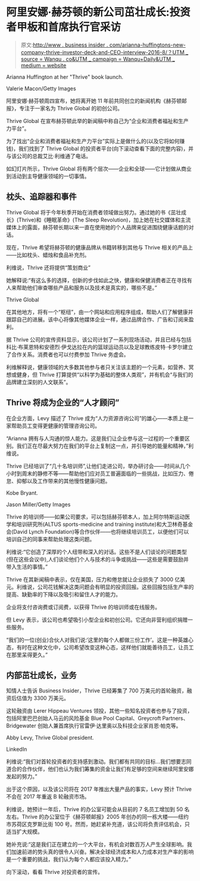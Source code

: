 # 阿里安娜·赫芬顿的新公司茁壮成长:投资者甲板和首席执行官采访

> 原文:[http://www . business insider . com/arianna-huffingtons-new-company-thrive-investor-deck-and-CEO-interview-2016-8/？UTM _ source = Wanqu . co&UTM _ campaign = Wanqu+Daily&UTM _ medium = website](http://www.businessinsider.com/arianna-huffingtons-new-company-thrive-investor-deck-and-ceo-interview-2016-8/?utm_source=wanqu.co&utm_campaign=Wanqu+Daily&utm_medium=website)

 Arianna Huffington at her "Thrive" book launch.

Valerie Macon/Getty Images

阿里安娜·赫芬顿周四宣布，她将离开她 11 年前共同创立的新闻机构《赫芬顿邮报》，专注于一家名为 Thrive Global 的初创公司。

Thrive Global 在宣布赫芬顿此举的新闻稿中称自己为“企业和消费者福祉和生产力平台”。

为了找出“企业和消费者福祉和生产力平台”实际上是做什么的(以及它将如何赚钱)，我们找到了 Thrive Global 的投资者平台(向下滚动查看下面的完整内容)，并与该公司的总裁艾比·利维通了电话。

如幻灯片所示，Thrive Global 将有两个层次——企业和全球——它计划做从商业到活动到主导健康领域的一切事情。

## 枕头、追踪器和事件

Thrive Global 将于今年秋季开始在消费者领域做出努力。通过她的书《茁壮成长》(Thrive)和《睡眠革命》(The Sleep Revolution)，加上她在社交媒体和主流媒体上的露面，赫芬顿长期以来一直在使用她的个人品牌来促进围绕健康话题的对话。

现在，Thrive 希望将赫芬顿的健康品牌从书籍转移到其他与 Thrive 相关的产品上——比如枕头、蜡烛和食品补充剂。

利维说，Thrive 还将提供“策划商业”

她解释说:“有这么多的选择，创新的步伐如此之快，健康和保健消费者正在寻找有人来帮助他们审查哪些产品和服务以及技术是真实的，哪些不是。”

Thrive Global

在其他地方，将有一个“枢纽”，由一个网站和应用程序组成，帮助人们了解健康并跟踪自己的进展。该中心将像其他媒体企业一样，通过品牌合作、广告和订阅来盈利。

据 Thrive 公司的宣传资料显示，该公司计划了一系列现场活动，并且已经与包括科比·布莱恩特和安德烈·伊戈达拉在内的篮球运动员以及足球教练皮特·卡罗尔建立了合作关系。消费者也可以付费参加 Thrive 务虚会。

利维解释说，健康领域的大多数其他参与者只关注该主题的一个元素，如营养、冥想或健身，但 Thrive 打算提供“以科学为基础的整体人类观”，并有机会“与我们的品牌建立深刻的人文联系”。

## Thrive 将成为企业的“人才顾问”

在企业方面，Levy 描述了 Thrive 成为“人力资源咨询公司”的雄心——本质上是一家帮助员工变得更健康的管理咨询公司。

“Arianna 拥有与人沟通的惊人能力。这是我们让企业参与这一过程的一个重要区别。我们正在尽最大努力在我们的平台上复制这一点，并引导她的能量和精神，”利维说。

Thrive 已经培训了“几十名培训师”,让他们走进公司，举办研讨会——时间从几个小时到周末的静修不等——帮助他们应对员工普遍面临的一些挑战，比如压力、倦怠、抑郁以及工作带来的其他慢性健康问题。

 Kobe Bryant.

Jason Miller/Getty Images

Thrive 的培训师——如果公司要求，可以包括赫芬顿本人，加上阿尔特斯运动医学和培训研究所(ALTUS sports-medicine and training institute)和大卫林奇基金会(David Lynch Foundation)等合作伙伴——也将继续培训员工，以便他们可以培训自己的同事来帮助处理这类问题。

利维说:“它创造了深厚的个人纽带和深入的对话。这些不是人们谈论的问题类型(但在这些会议中),人们谈论他们个人与技术的斗争或挑战——这些是需要鼓励并带入生活的事情。”

Thrive 在其新闻稿中表示，仅在美国，压力和倦怠就让企业损失了 3000 亿美元。利维说，公司花钱解决这类问题会有明显的投资回报。这些回报包括生产率的提高、缺勤率的下降以及吸引和留住人才的能力。

企业将支付咨询费或订阅费，以获得 Thrive 的培训师或在线服务。

但 Levy 表示，该公司也希望吸引小型企业和初创公司。它还向非营利组织捐赠一些服务。

“我们的一位(创业)合伙人对我们说:‘这里的每个人都做三份工作’。这是一种英雄心态，有时在这种文化中，公司希望改变这种心态，这样他们就能善待员工，让员工在那里呆得更久。”

## 内部茁壮成长，业务

知情人士告诉 Business Insider，Thrive 已经筹集了 700 万美元的首轮融资，融资后估值为 3300 万美元。

这轮融资由 Lerer Hippeau Ventures 领投，其他一些知名投资者也参与了投资，包括阿里巴巴创始人马云的风险基金 Blue Pool Capital、Greycroft Partners、Bridgewater 创始人兼首席执行官雷伊·达里奥以及科技企业家肖恩·帕克等。

 Abby Levy, Thrive Global president.

LinkedIn

利维说:“我们对首轮投资者的支持感到激动。我们都有共同的目标...我们想要志同道合的合作伙伴，他们也认为我们筹集的资金让我们有足够的空间来继续阿里安娜发起的努力。”

出于这个原因，以及该公司将在 2017 年推出大量产品的事实，Levy 预计 Thrive 不会在 2017 年重返 B 轮融资市场。

利维说，她预计一年后，Thrive 的办公室可能会从目前的 7 名员工增加到 50 名左右。Thrive 的办公室位于《赫芬顿邮报》2005 年创办的同一栋大楼——纽约市苏荷区克罗斯比街 100 号。然而，她赶紧补充道，该公司将负责评估机会，只适当扩大规模。

她补充说:“这是我们正在建立的一个大平台，有机会对数百万人产生全球影响。我们加速前进的势头真的很令人兴奋。解决全球经济成本和人力成本对生产率的影响是一个重要的挑战，我们认为每个人都应该投入精力。”

向下滚动，看看 Thrive 对投资者的宣传。